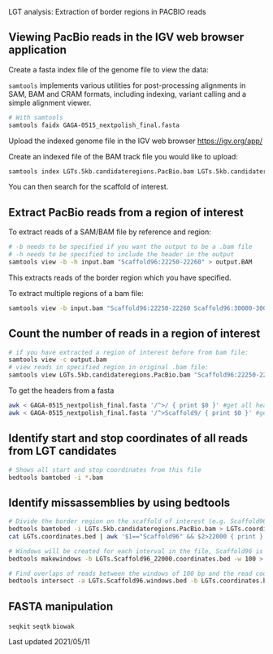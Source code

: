LGT analysis: Extraction of border regions in PACBIO reads

## Viewing PacBio reads in the IGV web browser application

Create a fasta index file of the genome file to view the data:

`samtools` implements various utilities for post-processing alignments in SAM, BAM and CRAM formats, including indexing, variant calling and a simple alignment viewer.

```bash
# With samtools
samtools faidx GAGA-0515_nextpolish_final.fasta
```
Upload the indexed genome file in the IGV web browser
https://igv.org/app/

Create an indexed file of the BAM track file you would like to upload:
```bash
samtools index LGTs.5kb.candidateregions.PacBio.bam LGTs.5kb.candidateregions.PacBio.bai
```

You can then search for the scaffold of interest.

## Extract PacBio reads from a region of interest

To extract reads of a SAM/BAM file by reference and region:
```bash
# -b needs to be specified if you want the output to be a .bam file
# -h needs to be specified to include the header in the output
samtools view -b -h input.bam "Scaffold96:22250-22260" > output.BAM
```
This extracts reads of the border region which you have specified.

To extract multiple regions of a bam file:
```bash
samtools view -b input.bam "Scaffold96:22250-22260 Scaffold96:30000-30010 Scaffold96:40000-40010" > output.BAM
```

## Count the number of reads in a region of interest

```bash
# if you have extracted a region of interest before from bam file:
samtools view -c output.bam
# view reads in specified region in original .bam file:
samtools view LGTs.5kb.candidateregions.PacBio.bam "Scaffold96:22250-22260" | wc -l
```

To get the headers from a fasta
```bash
awk < GAGA-0515_nextpolish_final.fasta '/^>/ { print $0 }' #get all headers
awk < GAGA-0515_nextpolish_final.fasta '/^>Scaffold9/ { print $0 }' #get only headers starting with 9
```

## Identify start and stop coordinates of all reads from LGT candidates

```bash
# Shows all start and stop coordinates from this file
bedtools bamtobed -i *.bam
```
## Identify missassemblies by using bedtools
```bash
# Divide the border region on the scaffold of interest (e.g. Scaffold96) into windows, requires BED file
bedtools bamtobed -i LGTs.5kb.candidateregions.PacBio.bam > LGTs.coordinates.bed
cat LGTs.coordinates.bed | awk '$1=="Scaffold96" && $2>22000 { print }' > LGTs.Scaffold96_22000.coordinates.bed

# Windows will be created for each interval in the file, Scaffold96 is now divided into windows of 100 bp.
bedtools makewindows -b LGTs.Scaffold96_22000.coordinates.bed -w 100 > LGTs.Scaffold96_22000.windows.bed

# Find overlaps of reads between the windows of 100 bp and the read coordinates from LGTs.coordinates.bed
bedtools intersect -a LGTs.Scaffold96.windows.bed -b LGTs.coordinates.bed -f 1 -c
```

## FASTA manipulation
`seqkit`
`seqtk`
`biowak`

Last updated 2021/05/11
